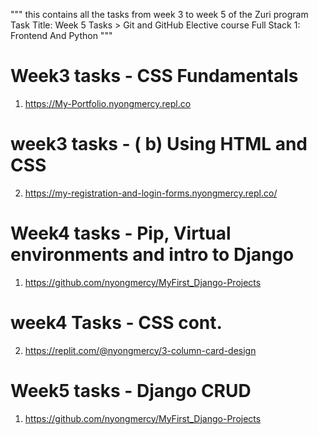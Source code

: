 """
this contains all the tasks from week 3 to week 5 of the Zuri program
Task Title: Week 5 Tasks > Git and GitHub
Elective course
Full Stack 1: Frontend And Python
"""

# Week3 tasks - CSS Fundamentals
1. https://My-Portfolio.nyongmercy.repl.co
# week3 tasks - ( b) Using HTML and CSS
2. https://my-registration-and-login-forms.nyongmercy.repl.co/

# Week4 tasks -  Pip, Virtual environments and intro to Django
1. https://github.com/nyongmercy/MyFirst_Django-Projects
# week4 Tasks -  CSS cont.
2. https://replit.com/@nyongmercy/3-column-card-design

# Week5 tasks -  Django CRUD
1. https://github.com/nyongmercy/MyFirst_Django-Projects